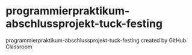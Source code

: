 # programmierpraktikum-abschlussprojekt-tuck-festing
programmierpraktikum-abschlussprojekt-tuck-festing created by GitHub Classroom

